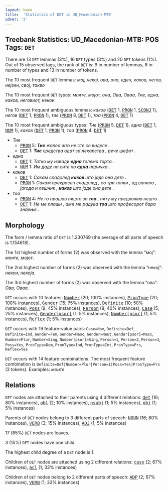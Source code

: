 ```yaml
---
layout: base
title:  'Statistics of DET in UD_Macedonian-MTB'
udver: '2'
---
```


## Treebank Statistics: UD_Macedonian-MTB: POS Tags: `DET`

There are 13 `DET` lemmas (3%), 16 `DET` types (3%) and 20 `DET` tokens (1%).
Out of 15 observed tags, the rank of `DET` is: 9 in number of lemmas, 8 in number of types and 13 in number of tokens.

The 10 most frequent `DET` lemmas: <em>мој, некој, ова, она, еден, каков, негов, нејзин, свој, такво</em>

The 10 most frequent `DET` types:  <em>моите, мојот, она, Ова, Оваа, Тие, една, каков, неговиот, некои</em>

The 10 most frequent ambiguous lemmas: <em>каков</em> (<tt><a href="mk_mtb-pos-DET.html">DET</a></tt> 1, <tt><a href="mk_mtb-pos-PRON.html">PRON</a></tt> 1, <tt><a href="mk_mtb-pos-SCONJ.html">SCONJ</a></tt> 1), <em>негов</em> (<tt><a href="mk_mtb-pos-DET.html">DET</a></tt> 1, <tt><a href="mk_mtb-pos-PRON.html">PRON</a></tt> 1), <em>тие</em> (<tt><a href="mk_mtb-pos-PRON.html">PRON</a></tt> 8, <tt><a href="mk_mtb-pos-DET.html">DET</a></tt> 1), <em>тоа</em> (<tt><a href="mk_mtb-pos-PRON.html">PRON</a></tt> 4, <tt><a href="mk_mtb-pos-DET.html">DET</a></tt> 1)

The 10 most frequent ambiguous types:  <em>Тие</em> (<tt><a href="mk_mtb-pos-PRON.html">PRON</a></tt> 5, <tt><a href="mk_mtb-pos-DET.html">DET</a></tt> 1), <em>една</em> (<tt><a href="mk_mtb-pos-DET.html">DET</a></tt> 1, <tt><a href="mk_mtb-pos-NUM.html">NUM</a></tt> 1), <em>каков</em> (<tt><a href="mk_mtb-pos-DET.html">DET</a></tt> 1, <tt><a href="mk_mtb-pos-PRON.html">PRON</a></tt> 1), <em>тоа</em> (<tt><a href="mk_mtb-pos-PRON.html">PRON</a></tt> 4, <tt><a href="mk_mtb-pos-DET.html">DET</a></tt> 1)


* <em>Тие</em>
  * <tt><a href="mk_mtb-pos-PRON.html">PRON</a></tt> 5: <em><b>Тие</b> жалеа што не сте се виделе .</em>
  * <tt><a href="mk_mtb-pos-DET.html">DET</a></tt> 1: <em><b>Тие</b> средства одат за лекарства , рече шефот .</em>
* <em>една</em>
  * <tt><a href="mk_mtb-pos-DET.html">DET</a></tt> 1: <em>Татко му извади <b>една</b> голема торта .</em>
  * <tt><a href="mk_mtb-pos-NUM.html">NUM</a></tt> 1: <em>Им даде на сите по <b>една</b> паричка .</em>
* <em>каков</em>
  * <tt><a href="mk_mtb-pos-DET.html">DET</a></tt> 1: <em>Сакам сладолед <b>каков</b> што јаде она дете .</em>
  * <tt><a href="mk_mtb-pos-PRON.html">PRON</a></tt> 1: <em>Сакам прекрасен сладолед , со три топки , од ванила , јагода и лешник , <b>каков</b> што јаде она дете .</em>
* <em>тоа</em>
  * <tt><a href="mk_mtb-pos-PRON.html">PRON</a></tt> 4: <em>Не го прашав ништо за <b>тоа</b> , ниту му предложив нешто .</em>
  * <tt><a href="mk_mtb-pos-DET.html">DET</a></tt> 1: <em>Не ме плаши , ами ме радува <b>тоа</b> што професорот бара знаење .</em>

## Morphology

The form / lemma ratio of `DET` is 1.230769 (the average of all parts of speech is 1.154618).

The 1st highest number of forms (2) was observed with the lemma “мој”: <em>моите, мојот</em>.

The 2nd highest number of forms (2) was observed with the lemma “некој”: <em>некои, некоја</em>.

The 3rd highest number of forms (2) was observed with the lemma “ова”: <em>Ова, Оваа</em>.

`DET` occurs with 10 features: <tt><a href="mk_mtb-feat-Number.html">Number</a></tt> (20; 100% instances), <tt><a href="mk_mtb-feat-PronType.html">PronType</a></tt> (20; 100% instances), <tt><a href="mk_mtb-feat-Gender.html">Gender</a></tt> (15; 75% instances), <tt><a href="mk_mtb-feat-Definite.html">Definite</a></tt> (10; 50% instances), <tt><a href="mk_mtb-feat-Poss.html">Poss</a></tt> (9; 45% instances), <tt><a href="mk_mtb-feat-Person.html">Person</a></tt> (8; 40% instances), <tt><a href="mk_mtb-feat-Case.html">Case</a></tt> (5; 25% instances), <tt><a href="mk_mtb-feat-Gender-psor.html">Gender[psor]</a></tt> (1; 5% instances), <tt><a href="mk_mtb-feat-Number-psor.html">Number[psor]</a></tt> (1; 5% instances), <tt><a href="mk_mtb-feat-Reflex.html">Reflex</a></tt> (1; 5% instances)

`DET` occurs with 19 feature-value pairs: `Case=Nom`, `Definite=Def`, `Definite=Ind`, `Gender=Fem`, `Gender=Masc`, `Gender=Neut`, `Gender[psor]=Masc`, `Number=Plur`, `Number=Sing`, `Number[psor]=Sing`, `Person=1`, `Person=2`, `Person=3`, `Poss=Yes`, `PronType=Dem`, `PronType=Ind`, `PronType=Int`, `PronType=Prs`, `Reflex=Yes`

`DET` occurs with 14 feature combinations.
The most frequent feature combination is `Definite=Def|Number=Plur|Person=1|Poss=Yes|PronType=Prs` (3 tokens).
Examples: <em>моите</em>


## Relations

`DET` nodes are attached to their parents using 4 different relations: <tt><a href="mk_mtb-dep-det.html">det</a></tt> (16; 80% instances), <tt><a href="mk_mtb-dep-obl.html">obl</a></tt> (2; 10% instances), <tt><a href="mk_mtb-dep-nsubj.html">nsubj</a></tt> (1; 5% instances), <tt><a href="mk_mtb-dep-obj.html">obj</a></tt> (1; 5% instances)

Parents of `DET` nodes belong to 3 different parts of speech: <tt><a href="mk_mtb-pos-NOUN.html">NOUN</a></tt> (16; 80% instances), <tt><a href="mk_mtb-pos-VERB.html">VERB</a></tt> (3; 15% instances), <tt><a href="mk_mtb-pos-ADJ.html">ADJ</a></tt> (1; 5% instances)

17 (85%) `DET` nodes are leaves.

3 (15%) `DET` nodes have one child.

The highest child degree of a `DET` node is 1.

Children of `DET` nodes are attached using 2 different relations: <tt><a href="mk_mtb-dep-case.html">case</a></tt> (2; 67% instances), <tt><a href="mk_mtb-dep-acl.html">acl</a></tt> (1; 33% instances)

Children of `DET` nodes belong to 2 different parts of speech: <tt><a href="mk_mtb-pos-ADP.html">ADP</a></tt> (2; 67% instances), <tt><a href="mk_mtb-pos-VERB.html">VERB</a></tt> (1; 33% instances)

